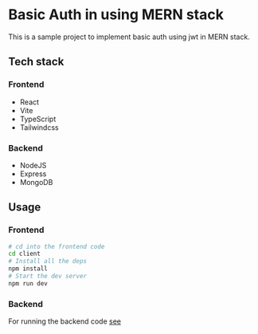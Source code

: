 # Basic Auth in using MERN stack

This is a sample project to implement basic auth using jwt in MERN stack.

## Tech stack

### Frontend

- React
- Vite
- TypeScript
- Tailwindcss

### Backend

- NodeJS
- Express
- MongoDB

## Usage

### Frontend

```bash
# cd into the frontend code
cd client
# Install all the deps
npm install
# Start the dev server
npm run dev
```

### Backend

For running the backend code [see](./server/README.md)